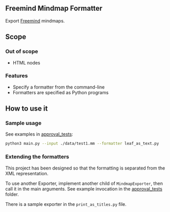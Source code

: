 ## Freemind Mindmap Formatter

Export [Freemind][0] mindmaps.

[0]: http://freemind.sourceforge.net/wiki/index.php/Main_Page

## Scope
### Out of scope

  * HTML nodes

### Features

  * Specify a formatter from the command-line
  * Formatters are specified as Python programs

## How to use it

### Sample usage

See examples in [approval_tests](tests%2Fapproval_tests):

```bash
python3 main.py --input ./data/test1.mm --formatter leaf_as_text.py
```

### Extending the formatters

This project has been designed so that the formatting is separated from the XML representation.

To use another Exporter, implement another child of `MindmapExporter`, then call it in the main arguments.
See example invocation in the [approval_tests](tests%2Fapproval_tests) folder.

There is a sample exporter in the `print_as_titles.py` file.
